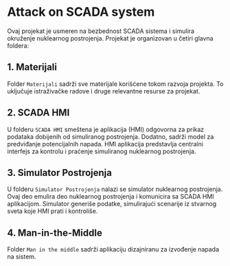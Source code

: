 # Attack on SCADA system

Ovaj projekat je usmeren na bezbednost SCADA sistema i simulira okruženje nuklearnog postrojenja. Projekat je organizovan u četiri glavna foldera:

## 1. Materijali

Folder `Materijali` sadrži sve materijale korišćene tokom razvoja projekta. To uključuje istraživačke radove i druge relevantne resurse za projekat.

## 2. SCADA HMI

U folderu `SCADA HMI` smeštena je aplikacija (HMI) odgovorna za prikaz podataka dobijenih od simuliranog postrojenja. Dodatno, sadrži model za predviđanje potencijalnih napada. HMI aplikacija predstavlja centralni interfejs za kontrolu i praćenje simuliranog nuklearnog postrojenja.

## 3. Simulator Postrojenja

U folderu `Simulator Postrojenja` nalazi se simulator nuklearnog postrojenja. Ovaj deo emulira deo nuklearnog postrojenja i komunicira sa SCADA HMI aplikacijom. Simulator generiše podatke, simulirajući scenarije iz stvarnog sveta koje HMI prati i kontroliše.

## 4. Man-in-the-Middle

Folder `Man in the middle` sadrži aplikaciju dizajniranu za izvođenje napada na sistem.

